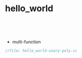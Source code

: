 # hello_world
&nbsp;  
&nbsp;  
&nbsp;



- multi-function
```c++
//file: hello_world-unary-poly.cc
```
